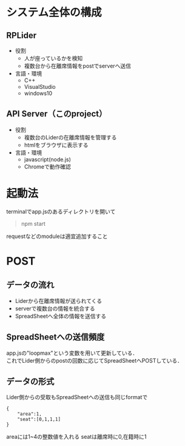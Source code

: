 # システム全体の構成
## RPLider
- 役割
    - 人が座っているかを検知
    - 複数台から在離席情報をpostでserverへ送信
- 言語・環境
    - C++
    - VisualStudio
    - windows10

## API Server（このproject）
- 役割
    - 複数台のLiderの在離席情報を管理する
    - htmlをブラウザに表示する
- 言語・環境
    - javascript(node.js)
    - Chromeで動作確認

# 起動法
terminalでapp.jsのあるディレクトリを開いて
>npm start

requestなどのmoduleは適宜追加すること

# POST
## データの流れ
- Liderから在離席情報が送られてくる
- serverで複数台の情報を統合する
- SpreadSheetへ全体の情報を送信する 

## SpreadSheetへの送信頻度
app.jsの"loopmax"という変数を用いて更新している．\
これでLider側からのpostの回数に応じてSpreadSheetへPOSTしている．

## データの形式
Lider側からの受取もSpreadSheetへの送信も同じformatで

``` json:example
{
    "area":1,
    "seat":[0,1,1,1]
}
```
areaには1~4の整数値を入れる
seatは離席時に0,在籍時に1